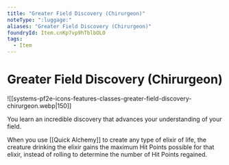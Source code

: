 ```yaml
---
title: "Greater Field Discovery (Chirurgeon)"
noteType: ":luggage:"
aliases: "Greater Field Discovery (Chirurgeon)"
foundryId: Item.cnKp7vp9hTblbOLO
tags:
  - Item
---
```


# Greater Field Discovery (Chirurgeon)
![[systems-pf2e-icons-features-classes-greater-field-discovery-chirurgeon.webp|150]]

You learn an incredible discovery that advances your understanding of your field.

When you use [[Quick Alchemy]] to create any type of elixir of life, the creature drinking the elixir gains the maximum Hit Points possible for that elixir, instead of rolling to determine the number of Hit Points regained.
